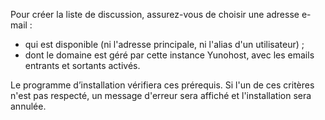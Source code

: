 Pour créer la liste de discussion, assurez-vous de choisir une adresse e-mail :
- qui est disponible (ni l'adresse principale, ni l'alias d'un utilisateur) ;
- dont le domaine est géré par cette instance Yunohost, avec les emails entrants et sortants activés.

Le programme d’installation vérifiera ces prérequis. Si l'un de ces critères n'est pas respecté, un message d'erreur sera affiché et l'installation sera annulée.
